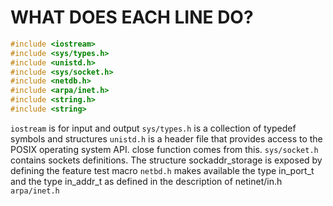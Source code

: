 # WHAT DOES EACH LINE DO?
```cpp
#include <iostream>
#include <sys/types.h>
#include <unistd.h>
#include <sys/socket.h>
#include <netdb.h>
#include <arpa/inet.h>
#include <string.h>
#include <string>
```
`iostream` is for input and output
`sys/types.h` is a collection of typedef symbols and structures
`unistd.h` is a header file that provides access to the POSIX operating system API. close function comes from this. 
`sys/socket.h` contains sockets definitions. The structure sockaddr_storage is exposed by defining the feature test macro
`netbd.h` makes available the type in_port_t and the type in_addr_t as defined in the description of netinet/in.h
`arpa/inet.h`
